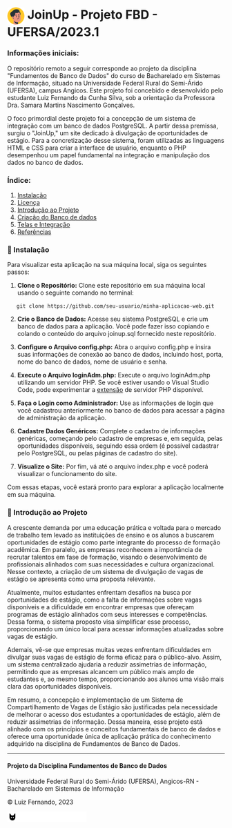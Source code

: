 <h1>
    <img align="center" width="40px" src="./joinup/view/images/logoIncon.svg">
    <span>JoinUp - Projeto FBD - UFERSA/2023.1</span>
</h1>

<h3> Informações iniciais: </h3>

<p> O repositório remoto a seguir corresponde ao projeto da disciplina "Fundamentos de Banco de Dados" do curso de Bacharelado em Sistemas de Informação, situado na Universidade Federal Rural do Semi-Árido (UFERSA), campus Angicos. Este projeto foi concebido e desenvolvido pelo estudante Luiz Fernando da Cunha Silva, sob a orientação da Professora Dra. Samara Martins Nascimento Gonçalves. </p>

<p> O foco primordial deste projeto foi a concepção de um sistema de integração com um banco de dados PostgreSQL. A partir dessa premissa, surgiu o "JoinUp," um site dedicado à divulgação de oportunidades de estágio. Para a concretização desse sistema, foram utilizadas as linguagens HTML e CSS para criar a interface de usuário, enquanto o PHP desempenhou um papel fundamental na integração e manipulação dos dados no banco de dados. </p>

<h3> Índice: </h3>

1. [Instalação](#instalacao)
2. [Licença](./LICENSE.md)
3. [Introdução ao Projeto](#introducao)
3. [Criação do Banco de dados]()
4. [Telas e Integração]()
5. [Referências]()

<div id='instalacao'>  

<h3> 🔧 Instalação </h3>

Para visualizar esta aplicação na sua máquina local, siga os seguintes passos:

1. <b>Clone o Repositório:</b> Clone este repositório em sua máquina local usando o seguinte comando no terminal:

```
   git clone https://github.com/seu-usuario/minha-aplicacao-web.git
```

2. <b>Crie o Banco de Dados:</b> Acesse seu sistema PostgreSQL e crie um banco de dados para a aplicação. Você pode fazer isso copiando e colando o conteúdo do arquivo joinup.sql fornecido neste repositório.

3. <b>Configure o Arquivo config.php:</b> Abra o arquivo config.php e insira suas informações de conexão ao banco de dados, incluindo host, porta, nome do banco de dados, nome de usuário e senha.

4. <b>Execute o Arquivo loginAdm.php:</b> Execute o arquivo loginAdm.php utilizando um servidor PHP. Se você estiver usando o Visual Studio Code, pode experimentar a [extensão](https://marketplace.visualstudio.com/items?itemName=brapifra.phpserver) de servidor PHP disponível.

5. <b>Faça o Login como Administrador:</b> Use as informações de login que você cadastrou anteriormente no banco de dados para acessar a página de administração da aplicação.

6. <b>Cadastre Dados Genéricos:</b> Complete o cadastro de informações genéricas, começando pelo cadastro de empresas e, em seguida, pelas oportunidades disponíveis, seguindo essa ordem (é possível cadastrar pelo PostgreSQL, ou pelas páginas de cadastro do site).

7. <b>Visualize o Site:</b> Por fim, vá até o arquivo index.php e você poderá visualizar o funcionamento do site.

Com essas etapas, você estará pronto para explorar a aplicação localmente em sua máquina.

</div>  

<div id='introducao'>  

<h3> 🎯 Introdução ao Projeto </h3>

<p> A crescente demanda por uma educação prática e voltada para o mercado de trabalho tem levado as instituições de ensino e os alunos a buscarem oportunidades de estágio como parte integrante do processo de formação acadêmica. Em paralelo, as empresas reconhecem a importância de recrutar talentos em fase de formação, visando o desenvolvimento de profissionais alinhados com suas necessidades e cultura organizacional. Nesse contexto, a criação de um sistema de divulgação de vagas de estágio se apresenta como uma proposta relevante. </p>

<p> Atualmente, muitos estudantes enfrentam desafios na busca por oportunidades de estágio, como a falta de informações sobre vagas disponíveis e a dificuldade em encontrar empresas que ofereçam programas de estágio alinhados com seus interesses e competências. Dessa forma, o sistema proposto visa simplificar esse processo, proporcionando um único local para acessar informações atualizadas sobre vagas de estágio. </p>

<p> Ademais, vê-se que empresas muitas vezes enfrentam dificuldades em divulgar suas vagas de estágio de forma eficaz para o público-alvo. Assim, um sistema centralizado ajudaria a reduzir assimetrias de informação, permitindo que as empresas alcancem um público mais amplo de estudantes e, ao mesmo tempo, proporcionando aos alunos uma visão mais clara das oportunidades disponíveis. </p>

<p> Em resumo, a concepção e implementação de um Sistema de Compartilhamento de Vagas de Estágio são justificadas pela necessidade de melhorar o acesso dos estudantes a oportunidades de estágio, além de reduzir assimetrias de informação. Dessa maneira, esse projeto está alinhado com os princípios e conceitos fundamentais de banco de dados e oferece uma oportunidade única de aplicação prática do conhecimento adquirido na disciplina de Fundamentos de Banco de Dados. </p>

</div>  

<div id='rodape'>

------
<h4> Projeto da Disciplina Fundamentos de Banco de Dados </h4>
<p> Universidade Federal Rural do Semi-Árido (UFERSA), Angicos-RN - Bacharelado em Sistemas de Informação</p>
<p> © Luiz Fernando, 2023 </p>
<img src="./joinup/view/images/logoLuizFernandov2.svg">

</div>  





















































































































